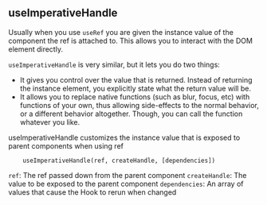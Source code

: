 ## useImperativeHandle

Usually when you use `useRef` you are given the instance value of the component the ref is attached to. This allows you to interact with the DOM element directly.

`useImperativeHandle` is very similar, but it lets you do two things:

- It gives you control over the value that is returned. Instead of returning the instance element, you explicitly state what the return value will be.
- It allows you to replace native functions (such as blur, focus, etc) with functions of your own, thus allowing side-effects to the normal behavior, or a different behavior altogether. Though, you can call the function whatever you like.

useImperativeHandle customizes the instance value that is exposed to parent components when using ref

```
    useImperativeHandle(ref, createHandle, [dependencies])
```

`ref`: The ref passed down from the parent component
`createHandle`: The value to be exposed to the parent component
`dependencies`: An array of values that cause the Hook to rerun when changed
